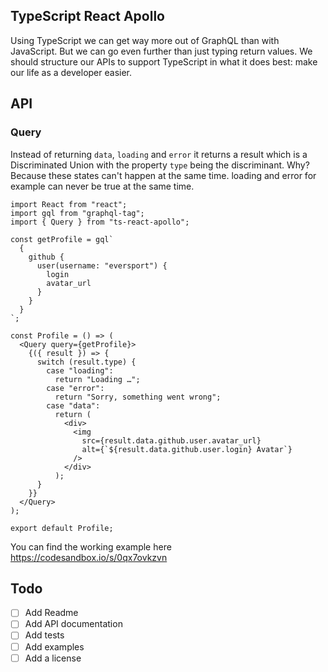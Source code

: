 ## TypeScript React Apollo

Using TypeScript we can get way more out of GraphQL than with JavaScript. But we can go even further than just typing return values. We should structure our APIs to support TypeScript in what it does best: make our life as a developer easier.

## API

### Query

Instead of returning `data`, `loading` and `error` it returns a result which is a Discriminated Union with the property `type` being the discriminant. Why? Because these states can't happen at the same time. loading and error for example can never be true at the same time.

```
import React from "react";
import gql from "graphql-tag";
import { Query } from "ts-react-apollo";

const getProfile = gql`
  {
    github {
      user(username: "eversport") {
        login
        avatar_url
      }
    }
  }
`;

const Profile = () => (
  <Query query={getProfile}>
    {({ result }) => {
      switch (result.type) {
        case "loading":
          return "Loading …";
        case "error":
          return "Sorry, something went wrong";
        case "data":
          return (
            <div>
              <img
                src={result.data.github.user.avatar_url}
                alt={`${result.data.github.user.login} Avatar`}
              />
            </div>
          );
      }
    }}
  </Query>
);

export default Profile;
```

You can find the working example here https://codesandbox.io/s/0qx7ovkzvn

## Todo
- [ ] Add Readme
- [ ] Add API documentation
- [ ] Add tests
- [ ] Add examples
- [ ] Add a license

